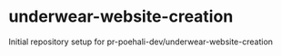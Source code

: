 # underwear-website-creation

Initial repository setup for pr-poehali-dev/underwear-website-creation